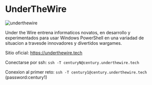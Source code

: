 # UnderTheWire

![underthewire](https://github.com/user-attachments/assets/a3dd93b4-f30a-46e7-b662-4f4d245a0a40)

Under the Wire entrena informaticos novatos, en desarrollo y experimentados para usar Windows PowerShell en una variadad de situacion a travesde innovadores y divertidos wargames.

Sitio oficial: https://underthewire.tech

Conectarse por ssh: `ssh -T centuryN@century.underthewire.tech`

Conexion al primer reto: `ssh -T century1@century.underthewire.tech` (password:century1)

